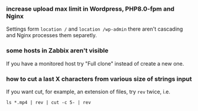 ### increase upload max limit in Wordpress, PHP8.0-fpm and Nginx

Settings form `location /` and `location /wp-admin` there aren't cascading and Nginx
processes them separetly.

### some hosts in Zabbix aren't visible

If you have a monitored host try "Full clone" instead of create a new one.

### how to cut a last X characters from various size of strings input

If you want cut, for example, an extension of files, try `rev` twice, i.e.

`ls *.mp4 | rev | cut -c 5- | rev`
